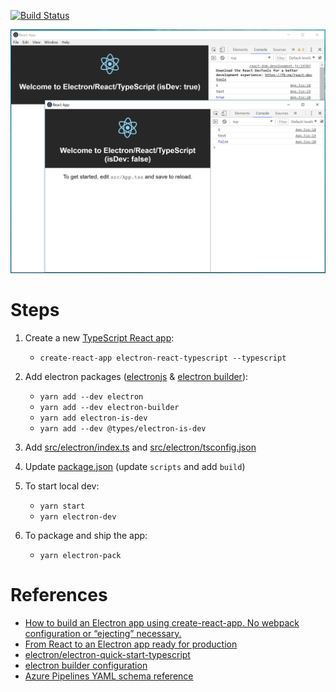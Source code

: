 
[![Build Status](https://karlkim.visualstudio.com/kimsk-electron-react-typescript/_apis/build/status/kimsk.electron-react-typescript)](https://karlkim.visualstudio.com/kimsk-electron-react-typescript/_build/latest?definitionId=1)

![screenshot](./electron-react-typescript.PNG)

# Steps

1. Create a new [TypeScript React app](https://github.com/wmonk/create-react-app-typescript): 

    - `create-react-app electron-react-typescript --typescript`

2. Add electron packages ([electronjs](https://electronjs.org/) & [electron builder](https://www.electron.build/)): 
    - `yarn add --dev electron`
    - `yarn add --dev electron-builder`
    - `yarn add electron-is-dev`
    - `yarn add --dev @types/electron-is-dev`

3. Add [src/electron/index.ts](./src/electron/index.ts) and [src/electron/tsconfig.json](./src/electron/tsconfig.json)

4. Update [package.json](./package.json) (update `scripts` and add `build`)

5. To start local dev:
    - `yarn start`
    - `yarn electron-dev`

6. To package and ship the app:

    - `yarn electron-pack`


# References
- [How to build an Electron app using create-react-app. No webpack configuration or “ejecting” necessary.](https://medium.freecodecamp.org/building-an-electron-application-with-create-react-app-97945861647c)
- [From React to an Electron app ready for production](https://medium.com/@kitze/%EF%B8%8F-from-react-to-an-electron-app-ready-for-production-a0468ecb1da3)
- [electron/electron-quick-start-typescript](https://github.com/electron/electron-quick-start-typescript)
- [electron builder configuration](https://www.electron.build/configuration/configuration)
- [Azure Pipelines YAML schema reference](https://docs.microsoft.com/en-us/azure/devops/pipelines/yaml-schema?view=vsts&tabs=schema)
